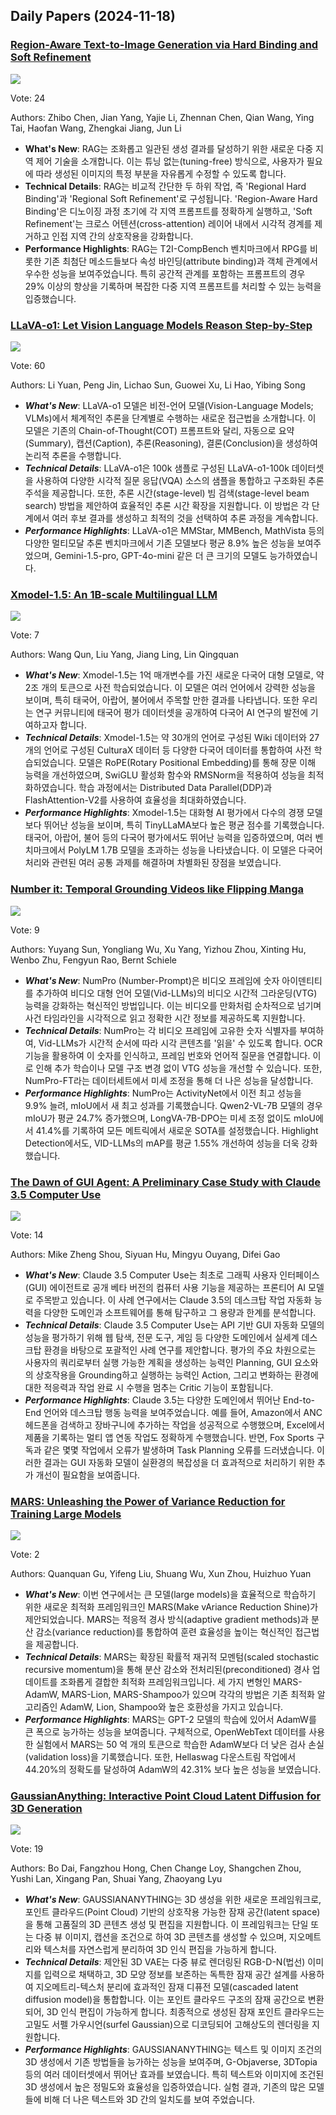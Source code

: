 ## Daily Papers (2024-11-18)

### [Region-Aware Text-to-Image Generation via Hard Binding and Soft Refinement](https://arxiv.org/abs/2411.06558)

![](https://cdn-thumbnails.huggingface.co/social-thumbnails/papers/2411.06558.png)

Vote: 24

Authors: Zhibo Chen, Jian Yang, Yajie Li, Zhennan Chen, Qian Wang, Ying Tai, Haofan Wang, Zhengkai Jiang, Jun Li

- **What's New**: RAG는 조화롭고 일관된 생성 결과를 달성하기 위한 새로운 다중 지역 제어 기술을 소개합니다. 이는 튜닝 없는(tuning-free) 방식으로, 사용자가 필요에 따라 생성된 이미지의 특정 부분을 자유롭게 수정할 수 있도록 합니다.
- **Technical Details**: RAG는 비교적 간단한 두 하위 작업, 즉 'Regional Hard Binding'과 'Regional Soft Refinement'로 구성됩니다. 'Region-Aware Hard Binding'은 디노이징 과정 초기에 각 지역 프롬프트를 정확하게 실행하고, 'Soft Refinement'는 크로스 어텐션(cross-attention) 레이어 내에서 시각적 경계를 제거하고 인접 지역 간의 상호작용을 강화합니다.
- **Performance Highlights**: RAG는 T2I-CompBench 벤치마크에서 RPG를 비롯한 기존 최첨단 메소드들보다 속성 바인딩(attribute binding)과 객체 관계에서 우수한 성능을 보여주었습니다. 특히 공간적 관계를 포함하는 프롬프트의 경우 29% 이상의 향상을 기록하며 복잡한 다중 지역 프롬프트를 처리할 수 있는 능력을 입증했습니다.

### [LLaVA-o1: Let Vision Language Models Reason Step-by-Step](https://arxiv.org/abs/2411.10440)

![](https://cdn-thumbnails.huggingface.co/social-thumbnails/papers/2411.10440.png)

Vote: 60

Authors: Li Yuan, Peng Jin, Lichao Sun, Guowei Xu, Li Hao, Yibing Song

- ***What's New***: LLaVA-o1 모델은 비전-언어 모델(Vision-Language Models; VLMs)에서 체계적인 추론을 단계별로 수행하는 새로운 접근법을 소개합니다. 이 모델은 기존의 Chain-of-Thought(COT) 프롬프트와 달리, 자동으로 요약(Summary), 캡션(Caption), 추론(Reasoning), 결론(Conclusion)을 생성하여 논리적 추론을 수행합니다.
- ***Technical Details***: LLaVA-o1은 100k 샘플로 구성된 LLaVA-o1-100k 데이터셋을 사용하여 다양한 시각적 질문 응답(VQA) 소스의 샘플을 통합하고 구조화된 추론 주석을 제공합니다. 또한, 추론 시간(stage-level) 빔 검색(stage-level beam search) 방법을 제안하여 효율적인 추론 시간 확장을 지원합니다. 이 방법은 각 단계에서 여러 후보 결과를 생성하고 최적의 것을 선택하여 추론 과정을 계속합니다.
- ***Performance Highlights***: LLaVA-o1은 MMStar, MMBench, MathVista 등의 다양한 멀티모달 추론 벤치마크에서 기존 모델보다 평균 8.9% 높은 성능을 보여주었으며, Gemini-1.5-pro, GPT-4o-mini 같은 더 큰 크기의 모델도 능가하였습니다.

### [Xmodel-1.5: An 1B-scale Multilingual LLM](https://arxiv.org/abs/2411.10083)

![](https://cdn-thumbnails.huggingface.co/social-thumbnails/papers/2411.10083.png)

Vote: 7

Authors: Wang Qun, Liu Yang, Jiang Ling, Lin Qingquan

- ***What's New***: Xmodel-1.5는 1억 매개변수를 가진 새로운 다국어 대형 모델로, 약 2조 개의 토큰으로 사전 학습되었습니다. 이 모델은 여러 언어에서 강력한 성능을 보이며, 특히 태국어, 아랍어, 불어에서 주목할 만한 결과를 나타냅니다. 또한 우리는 연구 커뮤니티에 태국어 평가 데이터셋을 공개하여 다국어 AI 연구의 발전에 기여하고자 합니다.
- ***Technical Details***: Xmodel-1.5는 약 30개의 언어로 구성된 Wiki 데이터와 27개의 언어로 구성된 CulturaX 데이터 등 다양한 다국어 데이터를 통합하여 사전 학습되었습니다. 모델은 RoPE(Rotary Positional Embedding)를 통해 장문 이해 능력을 개선하였으며, SwiGLU 활성화 함수와 RMSNorm을 적용하여 성능을 최적화하였습니다. 학습 과정에서는 Distributed Data Parallel(DDP)과 FlashAttention-V2를 사용하여 효율성을 최대화하였습니다.
- ***Performance Highlights***: Xmodel-1.5는 대화형 AI 평가에서 다수의 경쟁 모델보다 뛰어난 성능을 보이며, 특히 TinyLLaMA보다 높은 평균 점수를 기록했습니다. 태국어, 아랍어, 불어 등의 다국어 평가에서도 뛰어난 능력을 입증하였으며, 여러 벤치마크에서 PolyLM 1.7B 모델을 초과하는 성능을 나타냈습니다. 이 모델은 다국어 처리와 관련된 여러 공통 과제를 해결하며 차별화된 장점을 보였습니다.

### [Number it: Temporal Grounding Videos like Flipping Manga](https://arxiv.org/abs/2411.10332)

![](https://cdn-thumbnails.huggingface.co/social-thumbnails/papers/2411.10332.png)

Vote: 9

Authors: Yuyang Sun, Yongliang Wu, Xu Yang, Yizhou Zhou, Xinting Hu, Wenbo Zhu, Fengyun Rao, Bernt Schiele

- ***What's New***: NumPro (Number-Prompt)은 비디오 프레임에 숫자 아이덴티티를 추가하여 비디오 대형 언어 모델(Vid-LLMs)의 비디오 시간적 그라운딩(VTG) 능력을 강화하는 혁신적인 방법입니다. 이는 비디오를 만화처럼 순차적으로 넘기며 사건 타임라인을 시각적으로 읽고 정확한 시간 정보를 제공하도록 지원합니다.
- ***Technical Details***: NumPro는 각 비디오 프레임에 고유한 숫자 식별자를 부여하여, Vid-LLMs가 시간적 순서에 따라 시각 콘텐츠를 '읽을' 수 있도록 합니다. OCR 기능을 활용하여 이 숫자를 인식하고, 프레임 번호와 언어적 질문을 연결합니다. 이로 인해 추가 학습이나 모델 구조 변경 없이 VTG 성능을 개선할 수 있습니다. 또한, NumPro-FT라는 데이터세트에서 미세 조정을 통해 더 나은 성능을 달성합니다.
- ***Performance Highlights***: NumPro는 ActivityNet에서 이전 최고 성능을 9.9% 늘려, mIoU에서 새 최고 성과를 기록했습니다. Qwen2-VL-7B 모델의 경우 mIoU가 평균 24.7% 증가했으며, LongVA-7B-DPO는 미세 조정 없이도 mIoU에서 41.4%를 기록하여 모든 메트릭에서 새로운 SOTA를 설정했습니다. Highlight Detection에서도, VID-LLMs의 mAP를 평균 1.55% 개선하여 성능을 더욱 강화했습니다.

### [The Dawn of GUI Agent: A Preliminary Case Study with Claude 3.5 Computer Use](https://arxiv.org/abs/2411.10323)

![](https://cdn-thumbnails.huggingface.co/social-thumbnails/papers/2411.10323.png)

Vote: 14

Authors: Mike Zheng Shou, Siyuan Hu, Mingyu Ouyang, Difei Gao

- ***What's New***: Claude 3.5 Computer Use는 최초로 그래픽 사용자 인터페이스(GUI) 에이전트로 공개 베타 버전의 컴퓨터 사용 기능을 제공하는 프론티어 AI 모델로 주목받고 있습니다. 이 사례 연구에서는 Claude 3.5의 데스크탑 작업 자동화 능력을 다양한 도메인과 소프트웨어를 통해 탐구하고 그 용량과 한계를 분석합니다.
- ***Technical Details***: Claude 3.5 Computer Use는 API 기반 GUI 자동화 모델의 성능을 평가하기 위해 웹 탐색, 전문 도구, 게임 등 다양한 도메인에서 실세계 데스크탑 환경을 바탕으로 포괄적인 사례 연구를 제안합니다. 평가의 주요 차원으로는 사용자의 쿼리로부터 실행 가능한 계획을 생성하는 능력인 Planning, GUI 요소와의 상호작용을 Grounding하고 실행하는 능력인 Action, 그리고 변화하는 환경에 대한 적응력과 작업 완료 시 수행을 멈추는 Critic 기능이 포함됩니다.
- ***Performance Highlights***: Claude 3.5는 다양한 도메인에서 뛰어난 End-to-End 언어와 데스크탑 행동 능력을 보여주었습니다. 예를 들어, Amazon에서 ANC 헤드폰을 검색하고 장바구니에 추가하는 작업을 성공적으로 수행했으며, Excel에서 제품을 기록하는 멀티 앱 연동 작업도 정확하게 수행했습니다. 반면, Fox Sports 구독과 같은 몇몇 작업에서 오류가 발생하며 Task Planning 오류를 드러냈습니다. 이러한 결과는 GUI 자동화 모델이 실환경의 복잡성을 더 효과적으로 처리하기 위한 추가 개선이 필요함을 보여줍니다.

### [MARS: Unleashing the Power of Variance Reduction for Training Large Models](https://arxiv.org/abs/2411.10438)

![](https://cdn-thumbnails.huggingface.co/social-thumbnails/papers/2411.10438.png)

Vote: 2

Authors: Quanquan Gu, Yifeng Liu, Shuang Wu, Xun Zhou, Huizhuo Yuan

- ***What's New***: 이번 연구에서는 큰 모델(large models)을 효율적으로 학습하기 위한 새로운 최적화 프레임워크인 MARS(Make vAriance Reduction Shine)가 제안되었습니다. MARS는 적응적 경사 방식(adaptive gradient methods)과 분산 감소(variance reduction)를 통합하여 훈련 효율성을 높이는 혁신적인 접근법을 제공합니다.
- ***Technical Details***: MARS는 확장된 확률적 재귀적 모멘텀(scaled stochastic recursive momentum)을 통해 분산 감소와 전처리된(preconditioned) 경사 업데이트를 조화롭게 결합한 최적화 프레임워크입니다. 세 가지 변형인 MARS-AdamW, MARS-Lion, MARS-Shampoo가 있으며 각각의 방법은 기존 최적화 알고리즘인 AdamW, Lion, Shampoo와 높은 호환성을 가지고 있습니다.
- ***Performance Highlights***: MARS는 GPT-2 모델의 학습에 있어서 AdamW를 큰 폭으로 능가하는 성능을 보여줍니다. 구체적으로, OpenWebText 데이터를 사용한 실험에서 MARS는 50 억 개의 토큰으로 학습한 AdamW보다 더 낮은 검사 손실(validation loss)을 기록했습니다. 또한, Hellaswag 다운스트림 작업에서 44.20%의 정확도를 달성하여 AdamW의 42.31% 보다 높은 성능을 보였습니다.

### [GaussianAnything: Interactive Point Cloud Latent Diffusion for 3D Generation](https://arxiv.org/abs/2411.08033)

![](https://cdn-thumbnails.huggingface.co/social-thumbnails/papers/2411.08033.png)

Vote: 19

Authors: Bo Dai, Fangzhou Hong, Chen Change Loy, Shangchen Zhou, Yushi Lan, Xingang Pan, Shuai Yang, Zhaoyang Lyu

- ***What's New***: GAUSSIANANYTHING는 3D 생성을 위한 새로운 프레임워크로, 포인트 클라우드(Point Cloud) 기반의 상호작용 가능한 잠재 공간(latent space)을 통해 고품질의 3D 콘텐츠 생성 및 편집을 지원합니다. 이 프레임워크는 단일 또는 다중 뷰 이미지, 캡션을 조건으로 하여 3D 콘텐츠를 생성할 수 있으며, 지오메트리와 텍스처를 자연스럽게 분리하여 3D 인식 편집을 가능하게 합니다.
- ***Technical Details***: 제안된 3D VAE는 다중 뷰로 렌더링된 RGB-D-N(법선) 이미지를 입력으로 채택하고, 3D 모양 정보를 보존하는 독특한 잠재 공간 설계를 사용하여 지오메트리-텍스처 분리에 효과적인 잠재 디퓨전 모델(cascaded latent diffusion model)을 통합합니다. 이는 포인트 클라우드 구조의 잠재 공간으로 변환되어, 3D 인식 편집이 가능하게 합니다. 최종적으로 생성된 잠재 포인트 클라우드는 고밀도 서펠 가우시언(surfel Gaussian)으로 디코딩되어 고해상도의 렌더링을 지원합니다.
- ***Performance Highlights***: GAUSSIANANYTHING는 텍스트 및 이미지 조건의 3D 생성에서 기존 방법들을 능가하는 성능을 보여주며, G-Objaverse, 3DTopia 등의 여러 데이터셋에서 뛰어난 효과를 보였습니다. 특히 텍스트와 이미지에 조건된 3D 생성에서 높은 정밀도와 효율성을 입증하였습니다. 실험 결과, 기존의 많은 모델들에 비해 더 나은 텍스트와 3D 간의 일치도를 보여 주었습니다. 

